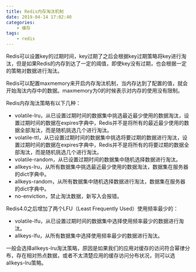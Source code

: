 ```yaml
---
title: Redis内存淘汰机制
date: 2019-04-14 17:02:40
categories: 
	- 缓存
tags:
	- redis
---
```


Redis可以设置key的过期时间，key过期了之后会根据key过期策略将key进行淘汰，但是如果Redis的内存到达了一定的阈值，即使key没有过期，也会根据一定的策略对数据进行淘汰。

<!--more-->

Redis可以配置maxmemory来开启内存淘汰机制，当内存达到了配置的值，就会开始淘汰内存中的数据。maxmemory为0的时候表示对内存的使用没有限制。

Redis内存淘汰策略有以下几种：

- volatile-lru，从已设置过期时间的数据集中挑选最近最少使用的数据淘汰，设置过期时间的数据在expires字典中，Redis并不是将所有的最近最少使用的数据全部淘汰，而是随机挑选几个进行淘汰。
- volatile-ttl，从已设置过期时间的数据集中挑选将要过期的数据进行淘汰，设置过期时间的数据在expires字典中，Redis并不是将所有的将要过期的数据全部淘汰，而是随机挑选几个进行淘汰。
- volatile-random，从已设置过期时间的数据集中随机选择数据进行淘汰。
- allkeys-lru，从所有数据集中挑选最近最少使用的数据淘汰，数据集在服务器的dict字典中。
- allkeys-random，从所有数据集中随机选择数据进行淘汰，数据集在服务器的dict字典中。
- no-enviction，禁止淘汰数据，新写入会报错。

Redis4.0之后增加了两个LFU（Least Frequently Used）使用频率最少的：

- volatile-lfu，从已设置过期时间的数据集中选择使用频率最少的数据进行淘汰。
- allkeys-lfu，从所有数据集中选择使用频率最少的数据进行淘汰。

一般会选择allkeys-lru淘汰策略，原因是如果我们的应用对缓存的访问符合幂律分布，存在相对热点数据，或者不太清楚应用的缓存访问分布状况，则可以选allkeys-lru策略。